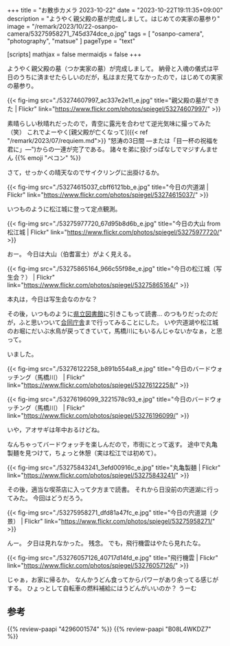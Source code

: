 +++
title = "お散歩カメラ 2023-10-22"
date =  "2023-10-22T19:11:35+09:00"
description = "ようやく親父殿の墓が完成しまして。はじめての実家の墓参り"
image = "/remark/2023/10/22-osanpo-camera/53275958271_745d374dce_o.jpg"
tags = [ "osanpo-camera", "photography", "matsue" ]
pageType = "text"

[scripts]
  mathjax = false
  mermaidjs = false
+++

ようやく親父殿の墓（つか実家の墓）が完成しまして。
納骨と入魂の儀式は平日のうちに済ませたらしいのだが，私はまだ見てなかったので，はじめての実家の墓参り。

{{< fig-img src="./53274607997_ac337e2e11_e.jpg" title="親父殿の墓ができた | Flickr" link="https://www.flickr.com/photos/spiegel/53274607997/" >}}

素晴らしい秋晴れだったので，青空に露光を合わせて逆光気味に撮ってみた（笑） これでよーやく[親父殿が亡くなって]({{< ref "/remark/2023/07/requiem.md">}} "怒涛の3日間 —または「目一杯の祝福を君に」—")からの一連が完了である。
諸々を弟に投げっぱなしでマジすんません {{% emoji "ペコン" %}}

さて，せっかくの晴天なのでサイクリングに出掛けるか。

{{< fig-img src="./53274615037_cbff6121bb_e.jpg" title="今日の宍道湖 | Flickr" link="https://www.flickr.com/photos/spiegel/53274615037/" >}}

いつものように松江城に登って定点観測。

{{< fig-img src="./53275977720_67d95b8d6b_e.jpg" title="今日の大山 from 松江城 | Flickr" link="https://www.flickr.com/photos/spiegel/53275977720/" >}}

おー。
今日は大山（伯耆富士）がよく見える。

{{< fig-img src="./53275865164_966c55f98e_e.jpg" title="今日の松江城（写生会？） | Flickr" link="https://www.flickr.com/photos/spiegel/53275865164/" >}}

本丸は，今日は写生会なのかな？

その後，いつものように[県立図書館][島根県立図書館]に引きこもって読書... のつもりだったのだが，ふと思いついて[合同庁舎][島根県松江合同庁舎]まで行ってみることにした。
いや宍道湖や松江城のお堀にだいぶ水鳥が戻ってきていて，馬橋川にもいるんじゃないかなぁ，と思って。

いました。

{{< fig-img src="./53276122258_b891b554a8_e.jpg" title="今日のバードウォッチング（馬橋川） | Flickr" link="https://www.flickr.com/photos/spiegel/53276122258/" >}}

{{< fig-img src="./53276196099_3221578c93_e.jpg" title="今日のバードウォッチング（馬橋川） | Flickr" link="https://www.flickr.com/photos/spiegel/53276196099/" >}}

いや，アオサギは年中おるけどね。

なんちゃってバードウォッチを楽しんだので，市街にとって返す。
途中で丸亀製麺を見つけて，ちょっと休憩（実は松江では初めて）。

{{< fig-img src="./53275843241_3efd00916c_e.jpg" title="丸亀製麺 | Flickr" link="https://www.flickr.com/photos/spiegel/53275843241/" >}}

その後，適当な喫茶店に入って夕方まで読書。
それから日没前の宍道湖に行ってみた。
今回はどうだろう。

{{< fig-img src="./53275958271_dfd81a47fc_e.jpg" title="今日の宍道湖（夕景） | Flickr" link="https://www.flickr.com/photos/spiegel/53275958271/" >}}

んー。
夕日は見れなかった。
残念。
でも，飛行機雲はやたら見れたな。

{{< fig-img src="./53276057126_40717d14fd_e.jpg" title="飛行機雲 | Flickr" link="https://www.flickr.com/photos/spiegel/53276057126/" >}}

じゃぁ，お家に帰るか。
なんかうどん食ってからパワーがあり余ってる感じがする。
ひょっとして自転車の燃料補給にはうどんがいいのか？ うーむ

[島根県立図書館]: https://www.library.pref.shimane.lg.jp/ "島根県立図書館"
[島根県松江合同庁舎]: https://maps.app.goo.gl/D2vDj3PXdHHgyZmW8

## 参考

{{% review-paapi "4296001574" %}} <!-- ハッキング思考 -->
{{% review-paapi "B08L4WKDZ7" %}} <!-- PowerShot ZOOM -->
